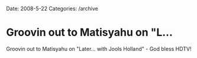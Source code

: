 Date: 2008-5-22
Categories: /archive

# Groovin out to Matisyahu on "L...

Groovin out to Matisyahu on "Later... with Jools Holland" - God bless HDTV!

